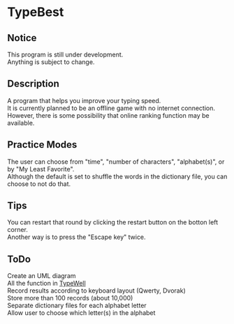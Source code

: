 TypeBest
========

Notice
------
This program is still under development.  
Anything is subject to change.  

Description
-----------
A program that helps you improve your typing speed.  
It is currently planned to be an offline game with no internet connection.  
However, there is some possibility that online ranking function may be available.  

Practice Modes
--------------
The user can choose from "time", "number of characters", "alphabet(s)", or by "My Least Favorite".  
Although the default is set to shuffle the words in the dictionary file, you can choose to not do that.  

Tips
----
You can restart that round by clicking the restart button on the botton left corner.  
Another way is to press the "Escape key" twice.  

ToDo
----
Create an UML diagram  
All the function in [TypeWell](http://members.jcom.home.ne.jp/gangas2/download.html)  
Record results according to keyboard layout (Qwerty, Dvorak)  
Store more than 100 records (about 10,000)  
Separate dictionary files for each alphabet letter  
Allow user to choose which letter(s) in the alphabet  
